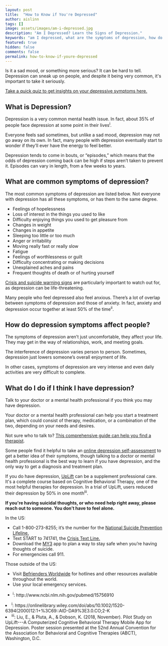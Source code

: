 ```yaml
---
layout: post
title:  "How to Know if You're Depressed"
author: aislinn
tags: []
image: assets/images/am-i-depressed.jpg
description: "Am I Depressed? Learn the Signs of Depression."
keywords: "am I depressed, what are the symptoms of depression, how do you know if you are depressed, depressive symptoms, symptoms of depression"
featured: true
hidden: false
comments: false
permalink: how-to-know-if-youre-depressed
---
```


Is it a sad mood, or something more serious? It can be hard to tell. Depression can sneak up on people, and despite it being very common, it's important to take it seriously.

[Take a quick quiz to get insights on your depressive symptoms here.](https://www.uplift.app/depression-test/)

## 	What is Depression?
Depression is a very common mental health issue. In fact, about 35% of people face depression at some point in their lives<sup>i</sup>.

Everyone feels sad sometimes, but unlike a sad mood, depression may not go away on its own. In fact, many people with depression eventually start to wonder if they’ll ever have the energy to feel better.

Depression tends to come in bouts, or “episodes,” which means that the odds of depression coming back can be high if steps aren’t taken to prevent it. Episodes can vary in length, from a few weeks to years.

## What are common symptoms of depression?

The most common symptoms of depression are listed below. Not everyone with depression has all these symptoms, or has them to the same degree.
- Feelings of hopelessness
- Loss of interest in the things you used to like
- Difficulty enjoying things you used to get pleasure from
- Changes in weight
- Changes in appetite
- Sleeping too little or too much
- Anger or irritability
- Moving really fast or really slow
- Fatigue
- Feelings of worthlessness or guilt
- Difficulty concentrating or making decisions
- Unexplained aches and pains
- Frequent thoughts of death or of hurting yourself

[Crisis and suicide warning signs](https://suicidepreventionlifeline.org/help-someone-else/) are particularly important to watch out for, as depression can be life-threatening.

Many people who feel depressed also feel anxious. There’s a lot of overlap between symptoms of depression and those of anxiety. In fact, anxiety and depression occur together at least 50% of the time<sup>ii</sup>.

## How do depression symptoms affect people?
The symptoms of depression aren’t just uncomfortable, they affect your life. They may get in the way of relationships, work, and meeting goals.

The interference of depression varies person to person. Sometimes, depression just lowers someone’s overall enjoyment of life.

In other cases, symptoms of depression are very intense and even daily activities are very difficult to complete.

## What do I do if I think I have depression?
Talk to your doctor or a mental health professional if you think you may have depression.

Your doctor or a mental health professional can help you start a treatment plan, which could consist of therapy, medication, or a combination of the two, depending on your needs and desires.

Not sure who to talk to? [This comprehensive guide can help you find a therapist](https://www.uplift.app/blog/find-a-therapist-ultimate-guide).

Some people find it helpful to take an [online depression self-assessment](https://www.uplift.app/depression-test/) to get a better idea of their symptoms, though talking to a doctor or mental health professional is the best way to learn if you have depression, and the only way to get a diagnosis and treatment plan.

If you do have depression, [UpLift](https://www.uplift.app/) can be a supplement professional care. It's a complete course based on Cognitive Behavioral Therapy, one of the most helpful therapies for depression. In a trial of UpLift, users reduced their depression by 50% in one month<sup>iii</sup>.


<div class='grey_box'>

<strong>If you're having suicidal thoughts, or who need help right away, please reach out to someone. You don’t have to feel alone.</strong>

In the US:
<ul>
  <li>Call 1-800-273-8255; it’s the number for the <a href="http://www.suicidepreventionlifeline.org">National Suicide Prevention Lifeline.</a></li>
  <li>Text START to 741741, the <a href="http://www.crisistextline.org/">Crisis Text Line.</a></li>
  <li>Download the <a href="https://my3app.org/">MY3</a> app to plan a way to stay safe when you’re having thoughts of suicide.</li>
  <li>For emergencies call 911. </li>
</ul>
Those outside of the US:
<ul>
  <li>Visit <a href="http://befrienders.org">Befrienders Worldwide</a> for hotlines and other resources available throughout the world.</li>
  <li>Use your local emergency services.</li>
</ul>
</div>

<div class='references'>
<ul>
<li><sup>i</sup>: http://www.ncbi.nlm.nih.gov/pubmed/15756910</li>
</ul>
<li><sup>i</sup>: https://onlinelibrary.wiley.com/doi/abs/10.1002/1520-6394(2000)12:1+%3C69::AID-DA9%3E3.0.CO;2-K</li>
<li><sup>iii</sup>: Liu, E., & Pluta, A., & Dobson, K. (2018, November). Pilot Study on UpLift---A Computerized Cognitive Behavioral Therapy Mobile App for Depression. Poster session presented at the 52nd Annual Convention for the Association for Behavioral and Cognitive Therapies (ABCT), Washington, D.C.</li>
</ul>
</div>

